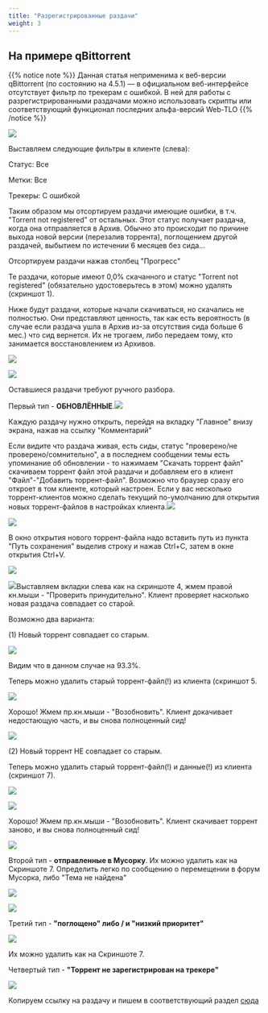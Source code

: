 ```yaml
---
title: "Разрегистрированные раздачи"
weight: 3
---
```


## На примере qBittorrent

{{% notice note %}}
Данная статья неприменима к веб-версии qBittorrent (по состоянию на 4.5.1) — в официальном веб-интерфейсе отсутствует
фильтр по трекерам с ошибкой. В ней для работы с разрегистрированными раздачами можно использовать скрипты или
соответствующий функционал последних альфа-версий Web-TLO
{{% /notice %}}

![](/images/onboarding/unregistered-topics/image8.png)

Выставляем следующие фильтры в клиенте (слева):

Статус: Все

Метки: Все

Трекеры: С ошибкой

Таким образом мы отсортируем раздачи имеющие ошибки, в т.ч. "Torrent not
registered" от остальных. Этот статус получает раздача, когда она
отправляется в Архив. Обычно это происходит по причине выхода новой
версии (перезалив торрента), поглощением другой раздачей, выбытием по
истечении 6 месяцев без сида...

Отсортируем раздачи нажав столбец "Прогресс"

Те раздачи, которые имеют 0,0% скачанного и статус "Torrent not
registered" (обязательно удостоверьтесь в этом) можно удалять (скриншот
1).

Ниже будут раздачи, которые начали скачиваться, но скачались не
полностью. Они представляют ценность, так как есть вероятность (в случае
если раздача ушла в Архив из-за отсутствия сида больше 6 мес.) что сид
вернется. Их не трогаем, либо передаем тому, кто занимается
восстановлением из Архивов.

![](/images/onboarding/unregistered-topics/image11.png)

![](/images/onboarding/unregistered-topics/image15.png)

Оставшиеся раздачи требуют ручного разбора.

Первый тип -
**ОБНОВЛЁННЫЕ**.![](/images/onboarding/unregistered-topics/image6.png)

Каждую раздачу нужно открыть, перейдя на вкладку "Главное" внизу экрана,
нажав на ссылку "Комментарий"

Если видите что раздача живая, есть сиды, статус "проверено/не
проверено/сомнительно", а в последнем сообщении темы есть упоминание об
обновлении - то нажимаем "Скачать торрент файл" скачиваем торрент файл
этой раздачи и добавляем его в клиент "Файл"-"Добавить торрент-файл".
Возможно что браузер сразу его откроет в том клиенте, который настроен.
Если у вас несколько торрент-клиентов можно сделать текущий по-умолчанию
для открытия новых торрент-файлов в настройках
клиента.![](/images/onboarding/unregistered-topics/image2.png)

![](/images/onboarding/unregistered-topics/image3.png)

В окно открытия нового торрент-файла надо вставить путь из пункта "Путь
сохранения" выделив строку и нажав Ctrl+C, затем в окне открытия Ctrl+V.

![](/images/onboarding/unregistered-topics/image17.png)

![](/images/onboarding/unregistered-topics/image12.png)Выставляем вкладки слева как на скриншоте
4, жмем правой кн.мыши - "Проверить принудительно". Клиент проверяет
насколько новая раздача совпадает со старой.

Возможно два варианта:

\(1\) Новый торрент совпадает со старым.

![](/images/onboarding/unregistered-topics/image5.png)

Видим что в данном случае на 93.3%.

Теперь можно удалить старый торрент-файл(!) из клиента (скриншот 5.

![](/images/onboarding/unregistered-topics/image14.png)

Хорошо! Жмем пр.кн.мыши - "Возобновить". Клиент докачивает недостающую
часть, и вы снова полноценный сид!

![](/images/onboarding/unregistered-topics/image16.png)

\(2\) Новый торрент НЕ совпадает со старым.

Теперь можно удалить старый торрент-файл(!) и данные(!) из клиента
(скриншот 7).

![](/images/onboarding/unregistered-topics/image1.png)

![](/images/onboarding/unregistered-topics/image13.png)

Хорошо! Жмем пр.кн.мыши - "Возобновить". Клиент скачивает торрент
заново, и вы снова полноценный сид!

![](/images/onboarding/unregistered-topics/image16.png)

Второй тип - **отправленные в Мусорку**. Их можно удалить как на
Скриншоте 7. Определить легко по сообщению о перемещении в форум
Мусорка, либо "Тема не найдена"

![](/images/onboarding/unregistered-topics/image7.png)

![](/images/onboarding/unregistered-topics/image9.png)

Третий тип - **"поглощено" либо / и "низкий приоритет"**

![](/images/onboarding/unregistered-topics/image4.png)

Их можно удалить как на Скриншоте 7.

Четвертый тип - **"Торрент не зарегистрирован на трекере"**

![](/images/onboarding/unregistered-topics/image10.png)

Копируем ссылку на раздачу и пишем в соответствующий раздел
[сюда](https://rutracker.org/forum/viewforum.php?f=962)
